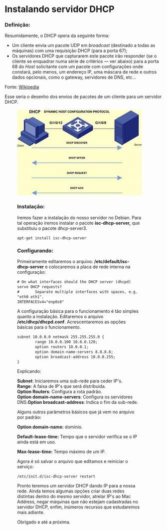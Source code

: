 # Instalando servidor DHCP

### Definição:

Resumidamente, o DHCP opera da seguinte forma:

  * Um cliente envia um pacote UDP em _broadcast_ (destinado a todas as máquinas) com uma requisição DHCP (para a porta 67);
  * Os servidores DHCP que capturarem este pacote irão responder (se o cliente se enquadrar numa série de critérios — ver abaixo) para a porta 68 do _Host_ solicitante com um pacote com configurações onde constará, pelo menos, um endereço IP, uma máscara de rede e outros dados opcionais, como o gateway, servidores de DNS, etc&#8230;

Fonte: [Wikipedia](https://pt.wikipedia.org/wiki/Dynamic_Host_Configuration_Protocol)

Esse seria o desenho dos envios de pacotes de um cliente para um servidor DHCP.<figure id="attachment_395" aria-describedby="caption-attachment-395" style="width: 400px" class="wp-caption alignnone">

![dhcp ><](/img/uploads/2017/03/dhcp.jpg) 

### Instalação:

Iremos fazer a instalação do nosso servidor no Debian. Para tal operação iremos instalar o pacote **isc-dhcp-server,** que substituiu o pacote dhcp-server3.

```shell
apt-get install isc-dhcp-server
```

### Configurando:

Primeiramente editaremos o arquivo: **/etc/default/isc-dhcp-server** e colocaremos a placa de rede interna na configuração:

```shell
# On what interfaces should the DHCP server (dhcpd) serve DHCP requests?
#       Separate multiple interfaces with spaces, e.g. "eth0 eth1".
INTERFACESv4="enp0s8"
```

A configuração básica para o funcionamento é tão simples quanto a instalação. Editaremos o arquivo **/etc/dhcp/dhcpd.conf**. Acrescentaremos as opções básicas para o funcionamento.

```shell
subnet 10.0.0.0 netmask 255.255.255.0 {
        range 10.0.0.100 10.0.0.120;
        option routers 10.0.0.1;
        option domain-name-servers 8.8.8.8;
        option broadcast-address 10.0.0.255;
}
```

Explicando:

**Subnet**: Iniciaremos uma sub-rede para ceder IP's.  
**Range**: A faixa de IP's que será distribuida.  
**Option Routers**: Configura a rota padrão.  
**Option domain-name-servers**: Configura os servidores DNS.**Option broadcast-address**: Indica o fim da sub-rede.

Alguns outros parâmetros básicos que já vem no arquivo por padrão:

**Option domain-name:** domínio.

**Default-lease-time:** Tempo que o servidor verifica se o IP ainda está em uso.

**Max-lease-time:** Tempo máximo de um IP.

Agora é só salvar o arquivo que editamos e reiniciar o serviço:

```shell
/etc/init.d/isc-dhcp-server restart
```

Pronto teremos um servidor DHCP dando IP para a nossa rede. Ainda temos algumas opções criar duas redes distintas dentro do mesmo servidor, atrelar IP's ao Mac Address, negar máquinas que não estejam cadastradas no servidor DHCP, enfim, inúmeros recursos que estudaremos mais adiante.

Obrigado e até a próxima.
